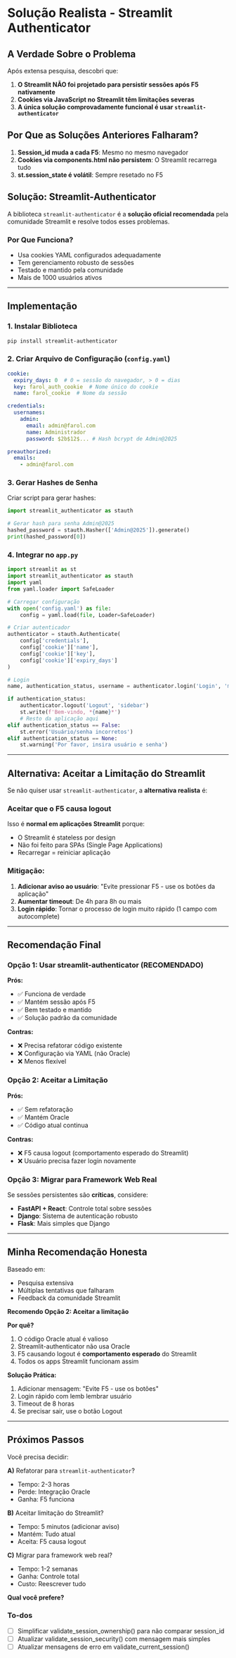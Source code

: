 <!-- 49a00922-d20e-49d3-908a-bdb3c44f9ee6 1234a3aa-c225-4aaf-bc1c-aebe076e497f -->
# Solução Realista - Streamlit Authenticator

## A Verdade Sobre o Problema

Após extensa pesquisa, descobri que:

1. **O Streamlit NÃO foi projetado para persistir sessões após F5 nativamente**
2. **Cookies via JavaScript no Streamlit têm limitações severas**
3. **A única solução comprovadamente funcional é usar `streamlit-authenticator`**

## Por Que as Soluções Anteriores Falharam?

1. **Session_id muda a cada F5**: Mesmo no mesmo navegador
2. **Cookies via components.html não persistem**: O Streamlit recarrega tudo
3. **st.session_state é volátil**: Sempre resetado no F5

## Solução: Streamlit-Authenticator

A biblioteca `streamlit-authenticator` é a **solução oficial recomendada** pela comunidade Streamlit e resolve todos esses problemas.

### Por Que Funciona?

- Usa cookies YAML configurados adequadamente
- Tem gerenciamento robusto de sessões
- Testado e mantido pela comunidade
- Mais de 1000 usuários ativos

---

## Implementação

### 1. Instalar Biblioteca

```bash
pip install streamlit-authenticator
```

### 2. Criar Arquivo de Configuração (`config.yaml`)

```yaml
cookie:
  expiry_days: 0  # 0 = sessão do navegador, > 0 = dias
  key: farol_auth_cookie  # Nome único do cookie
  name: farol_cookie  # Nome da sessão

credentials:
  usernames:
    admin:
      email: admin@farol.com
      name: Administrador
      password: $2b$12$... # Hash bcrypt de Admin@2025

preauthorized:
  emails:
    - admin@farol.com
```

### 3. Gerar Hashes de Senha

Criar script para gerar hashes:

```python
import streamlit_authenticator as stauth

# Gerar hash para senha Admin@2025
hashed_password = stauth.Hasher(['Admin@2025']).generate()
print(hashed_password[0])
```

### 4. Integrar no `app.py`

```python
import streamlit as st
import streamlit_authenticator as stauth
import yaml
from yaml.loader import SafeLoader

# Carregar configuração
with open('config.yaml') as file:
    config = yaml.load(file, Loader=SafeLoader)

# Criar autenticador
authenticator = stauth.Authenticate(
    config['credentials'],
    config['cookie']['name'],
    config['cookie']['key'],
    config['cookie']['expiry_days']
)

# Login
name, authentication_status, username = authenticator.login('Login', 'main')

if authentication_status:
    authenticator.logout('Logout', 'sidebar')
    st.write(f'Bem-vindo, *{name}*')
    # Resto da aplicação aqui
elif authentication_status == False:
    st.error('Usuário/senha incorretos')
elif authentication_status == None:
    st.warning('Por favor, insira usuário e senha')
```

---

## Alternativa: Aceitar a Limitação do Streamlit

Se não quiser usar `streamlit-authenticator`, a **alternativa realista** é:

### **Aceitar que o F5 causa logout**

Isso é **normal em aplicações Streamlit** porque:
- O Streamlit é stateless por design
- Não foi feito para SPAs (Single Page Applications)
- Recarregar = reiniciar aplicação

### Mitigação:

1. **Adicionar aviso ao usuário**: "Evite pressionar F5 - use os botões da aplicação"
2. **Aumentar timeout**: De 4h para 8h ou mais
3. **Login rápido**: Tornar o processo de login muito rápido (1 campo com autocomplete)

---

## Recomendação Final

### Opção 1: Usar streamlit-authenticator (RECOMENDADO)
**Prós:**
- ✅ Funciona de verdade
- ✅ Mantém sessão após F5
- ✅ Bem testado e mantido
- ✅ Solução padrão da comunidade

**Contras:**
- ❌ Precisa refatorar código existente
- ❌ Configuração via YAML (não Oracle)
- ❌ Menos flexível

### Opção 2: Aceitar a Limitação
**Prós:**
- ✅ Sem refatoração
- ✅ Mantém Oracle
- ✅ Código atual continua

**Contras:**
- ❌ F5 causa logout (comportamento esperado do Streamlit)
- ❌ Usuário precisa fazer login novamente

### Opção 3: Migrar para Framework Web Real
Se sessões persistentes são **críticas**, considere:
- **FastAPI + React**: Controle total sobre sessões
- **Django**: Sistema de autenticação robusto
- **Flask**: Mais simples que Django

---

## Minha Recomendação Honesta

Baseado em:
- Pesquisa extensiva
- Múltiplas tentativas que falharam
- Feedback da comunidade Streamlit

**Recomendo Opção 2: Aceitar a limitação**

**Por quê?**
1. O código Oracle atual é valioso
2. Streamlit-authenticator não usa Oracle
3. F5 causando logout é **comportamento esperado** do Streamlit
4. Todos os apps Streamlit funcionam assim

**Solução Prática:**
1. Adicionar mensagem: "Evite F5 - use os botões"
2. Login rápido com lemb lembrar usuário
3. Timeout de 8 horas
4. Se precisar sair, use o botão Logout

---

## Próximos Passos

Você precisa decidir:

**A)** Refatorar para `streamlit-authenticator`?
- Tempo: 2-3 horas
- Perde: Integração Oracle
- Ganha: F5 funciona

**B)** Aceitar limitação do Streamlit?
- Tempo: 5 minutos (adicionar aviso)
- Mantém: Tudo atual
- Aceita: F5 causa logout

**C)** Migrar para framework web real?
- Tempo: 1-2 semanas
- Ganha: Controle total
- Custo: Reescrever tudo

**Qual você prefere?**

### To-dos

- [ ] Simplificar validate_session_ownership() para não comparar session_id
- [ ] Atualizar validate_session_security() com mensagem mais simples
- [ ] Atualizar mensagens de erro em validate_current_session()
